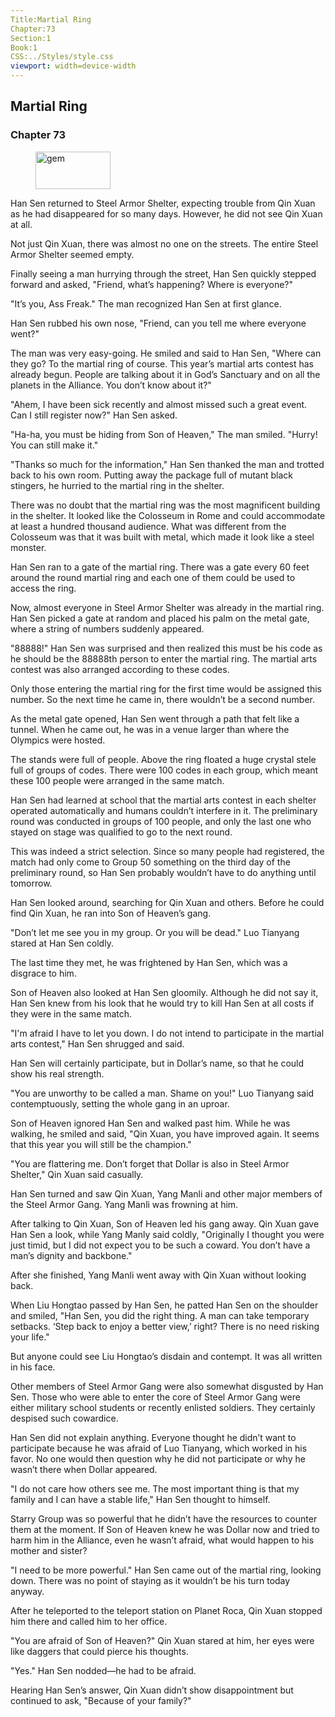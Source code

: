 ```yaml
---
Title:Martial Ring 
Chapter:73 
Section:1 
Book:1 
CSS:../Styles/style.css 
viewport: width=device-width
---
```

  
## Martial Ring
### Chapter 73
  
<figure>
	<img src="../Images/gem.gif" alt="gem" id="gem" width="120" height="60" />
</figure>
  

  
Han Sen returned to Steel Armor Shelter, expecting trouble from Qin Xuan as he had disappeared for so many days. However, he did not see Qin Xuan at all.

Not just Qin Xuan, there was almost no one on the streets. The entire Steel Armor Shelter seemed empty.

Finally seeing a man hurrying through the street, Han Sen quickly stepped forward and asked, "Friend, what’s happening? Where is everyone?"

"It’s you, Ass Freak." The man recognized Han Sen at first glance.

Han Sen rubbed his own nose, "Friend, can you tell me where everyone went?"

The man was very easy-going. He smiled and said to Han Sen, "Where can they go? To the martial ring of course. This year’s martial arts contest has already begun. People are talking about it in God’s Sanctuary and on all the planets in the Alliance. You don’t know about it?"

"Ahem, I have been sick recently and almost missed such a great event. Can I still register now?" Han Sen asked.

"Ha-ha, you must be hiding from Son of Heaven," The man smiled. "Hurry! You can still make it."

"Thanks so much for the information," Han Sen thanked the man and trotted back to his own room. Putting away the package full of mutant black stingers, he hurried to the martial ring in the shelter.

There was no doubt that the martial ring was the most magnificent building in the shelter. It looked like the Colosseum in Rome and could accommodate at least a hundred thousand audience. What was different from the Colosseum was that it was built with metal, which made it look like a steel monster.

Han Sen ran to a gate of the martial ring. There was a gate every 60 feet around the round martial ring and each one of them could be used to access the ring.

Now, almost everyone in Steel Armor Shelter was already in the martial ring. Han Sen picked a gate at random and placed his palm on the metal gate, where a string of numbers suddenly appeared.

"88888!" Han Sen was surprised and then realized this must be his code as he should be the 88888th person to enter the martial ring. The martial arts contest was also arranged according to these codes.

Only those entering the martial ring for the first time would be assigned this number. So the next time he came in, there wouldn’t be a second number.

As the metal gate opened, Han Sen went through a path that felt like a tunnel. When he came out, he was in a venue larger than where the Olympics were hosted.

The stands were full of people. Above the ring floated a huge crystal stele full of groups of codes. There were 100 codes in each group, which meant these 100 people were arranged in the same match.

Han Sen had learned at school that the martial arts contest in each shelter operated automatically and humans couldn’t interfere in it. The preliminary round was conducted in groups of 100 people, and only the last one who stayed on stage was qualified to go to the next round.

This was indeed a strict selection. Since so many people had registered, the match had only come to Group 50 something on the third day of the preliminary round, so Han Sen probably wouldn’t have to do anything until tomorrow.

Han Sen looked around, searching for Qin Xuan and others. Before he could find Qin Xuan, he ran into Son of Heaven’s gang.

"Don’t let me see you in my group. Or you will be dead." Luo Tianyang stared at Han Sen coldly.

The last time they met, he was frightened by Han Sen, which was a disgrace to him.

Son of Heaven also looked at Han Sen gloomily. Although he did not say it, Han Sen knew from his look that he would try to kill Han Sen at all costs if they were in the same match.

"I'm afraid I have to let you down. I do not intend to participate in the martial arts contest," Han Sen shrugged and said.

Han Sen will certainly participate, but in Dollar’s name, so that he could show his real strength.

"You are unworthy to be called a man. Shame on you!" Luo Tianyang said contemptuously, setting the whole gang in an uproar.

Son of Heaven ignored Han Sen and walked past him. While he was walking, he smiled and said, "Qin Xuan, you have improved again. It seems that this year you will still be the champion."

"You are flattering me. Don’t forget that Dollar is also in Steel Armor Shelter," Qin Xuan said casually.

Han Sen turned and saw Qin Xuan, Yang Manli and other major members of the Steel Armor Gang. Yang Manli was frowning at him.

After talking to Qin Xuan, Son of Heaven led his gang away. Qin Xuan gave Han Sen a look, while Yang Manly said coldly, "Originally I thought you were just timid, but I did not expect you to be such a coward. You don’t have a man’s dignity and backbone."

After she finished, Yang Manli went away with Qin Xuan without looking back.

When Liu Hongtao passed by Han Sen, he patted Han Sen on the shoulder and smiled, "Han Sen, you did the right thing. A man can take temporary setbacks. ‘Step back to enjoy a better view,’ right? There is no need risking your life."

But anyone could see Liu Hongtao’s disdain and contempt. It was all written in his face.

Other members of Steel Armor Gang were also somewhat disgusted by Han Sen. Those who were able to enter the core of Steel Armor Gang were either military school students or recently enlisted soldiers. They certainly despised such cowardice.

Han Sen did not explain anything. Everyone thought he didn’t want to participate because he was afraid of Luo Tianyang, which worked in his favor. No one would then question why he did not participate or why he wasn’t there when Dollar appeared.

"I do not care how others see me. The most important thing is that my family and I can have a stable life," Han Sen thought to himself.

Starry Group was so powerful that he didn’t have the resources to counter them at the moment. If Son of Heaven knew he was Dollar now and tried to harm him in the Alliance, even he wasn’t afraid, what would happen to his mother and sister?

"I need to be more powerful." Han Sen came out of the martial ring, looking down. There was no point of staying as it wouldn’t be his turn today anyway.

After he teleported to the teleport station on Planet Roca, Qin Xuan stopped him there and called him to her office.

"You are afraid of Son of Heaven?" Qin Xuan stared at him, her eyes were like daggers that could pierce his thoughts.

"Yes." Han Sen nodded—he had to be afraid.

Hearing Han Sen’s answer, Qin Xuan didn’t show disappointment but continued to ask, "Because of your family?"
